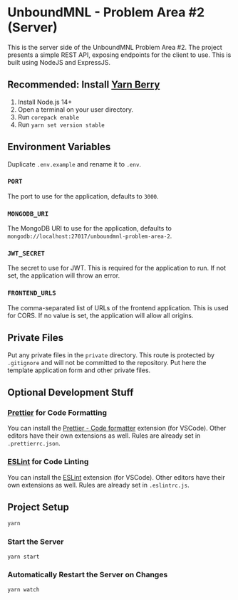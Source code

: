 # UnboundMNL - Problem Area #2 (Server)
This is the server side of the UnboundMNL Problem Area #2.
The project presents a simple REST API, exposing endpoints for the client to use.
This is built using NodeJS and ExpressJS.

## Recommended: Install [Yarn Berry](https://yarnpkg.com/getting-started/install)
1. Install Node.js 14+
2. Open a terminal on your user directory.
3. Run `corepack enable`
4. Run `yarn set version stable`

## Environment Variables
Duplicate `.env.example` and rename it to `.env`.
### `PORT`
The port to use for the application, defaults to `3000`.
### `MONGODB_URI`
The MongoDB URI to use for the application, defaults to `mongodb://localhost:27017/unboundmnl-problem-area-2`.
### `JWT_SECRET`
The secret to use for JWT. This is required for the application to run.
If not set, the application will throw an error.
### `FRONTEND_URLS`
The comma-separated list of URLs of the frontend application.
This is used for CORS.
If no value is set, the application will allow all origins.

## Private Files
Put any private files in the `private` directory.
This route is protected by `.gitignore` and will not be committed to the repository.
Put here the template application form and other private files.

## Optional Development Stuff
### [Prettier](https://prettier.io/) for Code Formatting
You can install the [Prettier - Code formatter](https://marketplace.visualstudio.com/items?itemName=esbenp.prettier-vscode) extension (for VSCode).
Other editors have their own extensions as well.
Rules are already set in `.prettierrc.json`.

### [ESLint](https://eslint.org/) for Code Linting
You can install the [ESLint](https://marketplace.visualstudio.com/items?itemName=dbaeumer.vscode-eslint) extension (for VSCode).
Other editors have their own extensions as well.
Rules are already set in `.eslintrc.js`.

## Project Setup
```sh
yarn
```

### Start the Server
```sh
yarn start
```

### Automatically Restart the Server on Changes
```sh
yarn watch
```
